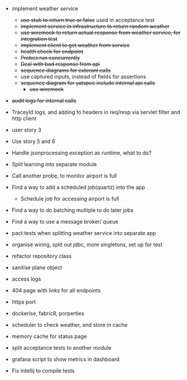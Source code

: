 - implement weather service
    - ~~use stub to return true or false~~ used in acceptance test
    - ~~implement service in infrastructure to return random weather~~
    - ~~use wiremock to return actual response from weather service, for integration test~~
    - ~~implement client to get weather from service~~
    - ~~health check for endpoint~~
    - ~~Probes run concurrently~~
    - ~~Deal with bad response from api~~
    - ~~sequence diagrams for exteranl calls~~
    - use captured inputs, instead of fields for assertions
    - ~~sequence diagram for yatspec include internal api calls~~
        - ~~use wiremock~~
- ~~audit logs for internal calls~~
- TraceyId logs, and adding to headers in req/resp via servlet filter and http client
- user story 3        
- Use story 5 and 6
- Handle jsonprocessing exception as runtime, what to do?
- Split learning into separate module
- Call another probe, to monitor airport is full
- Find a way to add a scheduled job(quartz) into the app
    - Schedule job for accessing airport is full
- Find a way to do batching multiple to do later jobs
- Find a way to use a message broker/ queue
- pact tests when splitting weather service into separate app


- organise wiring, split out jdbc, more singletons, set up for test
- refactor repository class
- sanitise plane object
- access logs
- 404 page with links for all endpoints
- https port
- dockerise, fabric8, porperties
- scheduler to check weather, and store in cache
- memory cache for status page
- split acceptance tests to another module
- grafana script to show metrics in dashboard
- Fix intellij to compile tests
